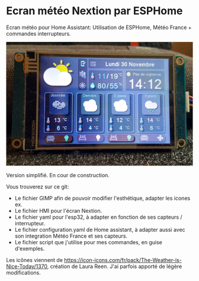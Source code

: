 # Ecran météo Nextion par ESPHome
Ecran météo pour Home Assistant: Utilisation de ESPHome, Météo France + commandes interrupteurs.

![](/20201123_122256.jpg)

Version simplifié. En cour de construction.

Vous trouverez sur ce git:
- Le fichier GIMP afin de pouvoir modifier l'esthétique, adapter les icones ex.
- Le fichier HMI pour l'écran Nextion.
- Le fichier yaml pour l'esp32, à adapter en fonction de ses capteurs / interrupteur.
- Le fichier configuration.yaml de Home assistant, à adapter aussi avec son integration Météo France et ses capteurs.
- Le fichier script que j'utilise pour mes commandes, en guise d'exemples.

Les icônes viennent de https://icon-icons.com/fr/pack/The-Weather-is-Nice-Today/1370, création de Laura Reen. J'ai parfois apporté de légère modifications.
